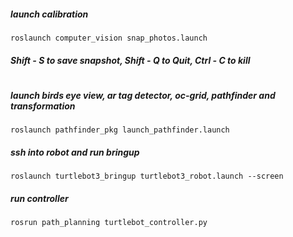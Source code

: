 ##### launch calibration
    roslaunch computer_vision snap_photos.launch
##### Shift - S to save snapshot, Shift - Q to Quit, Ctrl - C to kill
#   
##### launch birds eye view, ar tag detector, oc-grid, pathfinder and transformation
    roslaunch pathfinder_pkg launch_pathfinder.launch

##### ssh into robot and run bringup
    roslaunch turtlebot3_bringup turtlebot3_robot.launch --screen

##### run controller
    rosrun path_planning turtlebot_controller.py
